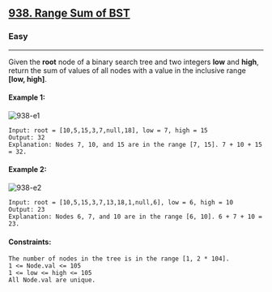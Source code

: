[938. Range Sum of BST](https://leetcode.com/problems/range-sum-of-bst/?envType=daily-question&envId=2024-01-08)
---------------------------------------------------------------------------------------------------------------------------------------------

### Easy
---------------------------------------------------------------------------------------------------------------------------------------------

Given the **root** node of a binary search tree and two integers **low** and **high**, return the sum of values of all nodes with a value in the inclusive range **[low, high]**.

#### Example 1:
![938-e1](https://github.com/chandrikabijore/LeetCode-solutions/assets/93921178/74bcc7ab-3d71-4eb8-8eca-d8fa25fe8890)
```
Input: root = [10,5,15,3,7,null,18], low = 7, high = 15
Output: 32
Explanation: Nodes 7, 10, and 15 are in the range [7, 15]. 7 + 10 + 15 = 32.
```
#### Example 2:
![938-e2](https://github.com/chandrikabijore/LeetCode-solutions/assets/93921178/9f32b3fd-7a2d-4bf7-86ae-a54f54f435b8)
```
Input: root = [10,5,15,3,7,13,18,1,null,6], low = 6, high = 10
Output: 23
Explanation: Nodes 6, 7, and 10 are in the range [6, 10]. 6 + 7 + 10 = 23.
```
#### Constraints:
```
The number of nodes in the tree is in the range [1, 2 * 104].
1 <= Node.val <= 105
1 <= low <= high <= 105
All Node.val are unique.
```

